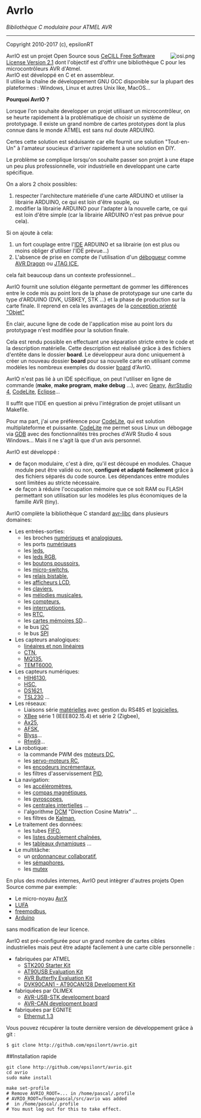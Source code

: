 # AvrIo

*Bibliothèque C modulaire pour ATMEL AVR*

---
Copyright 2010-2017 (c), epsilonRT

<a href="http://www.cecill.info/licences/Licence_CeCILL_V2.1-en.html">
  <img src="https://raw.githubusercontent.com/epsilonrt/gxPL/master/doc/images/osi.png" alt="osi.png" align="right" valign="top">
</a>

AvrIO est un projet Open Source sous
[CeCILL Free Software License Version 2.1](http://www.cecill.info/licences/Licence_CeCILL_V2.1-en.html)
dont l'objectif est d'offrir une bibliothèque C pour les microcontrôleurs AVR
d'Atmel.<br>
AvrIO est développé en C et en assembleur.<br>
Il utilise la chaîne de développement GNU GCC disponible sur 
la plupart des plateformes : Windows, Linux et autres Unix like, MacOS...

**Pourquoi AvrIO ?**

Lorsque l'on souhaite developper un projet utilisant un microcontrôleur, on se
heurte rapidement à la problématique de choisir un système de prototypage.
Il existe un grand nombre de cartes prototypes dont la plus connue dans le monde
ATMEL est sans nul doute ARDUINO.

Certes cette solution est séduisante car elle
fournit une solution "Tout-en-Un" à l'amateur soucieux d'arriver rapidement à 
une solution en DIY.

Le problème se complique lorsqu'on souhaite passer son projet à une étape 
un peu plus professionnelle, voir industrielle en developpant une carte spécifique.

On a alors 2 choix possibles:

1. respecter l'architecture matérielle d'une carte ARDUINO et utiliser la 
  librairie ARDUINO, ce qui est loin d'être souple, ou
2. modifier la librairie ARDUINO pour l'adapter à la nouvelle carte, ce qui est
  loin d'être simple (car la librairie ARDUINO n'est pas prévue pour cela).
  
Si on ajoute à cela:

1. un fort couplage entre l'[IDE](https://fr.wikipedia.org/wiki/Environnement_de_d%C3%A9veloppement) 
  ARDUINO et sa librairie (on est plus ou moins obliger d'utiliser l'IDE prévue...)
2. L'absence de prise en compte de l'utilisation d'un 
  [débogueur](https://fr.wikipedia.org/wiki/D%C3%A9bogueur) comme 
  [AVR Dragon](http://www.atmel.com/tools/AVRDRAGON.aspx) ou
  [JTAG ICE](http://www.atmel.com/tools/JTAGICE3.aspx),

cela fait beaucoup dans un contexte professionnel...

AvrIO fournit une solution élégante permettant de gommer les différences entre
le code mis au point lors de la phase de prototypage sur une carte du type 
d'ARDUINO (DVK, USBKEY, STK ...) et la phase de production sur la carte finale.
Il reprend en cela les avantages de la 
[conception orienté "Objet"](https://fr.wikipedia.org/wiki/Programmation_orient%C3%A9e_objet)

En clair, aucune ligne de code de l'application mise au point lors du prototypage
n'est modifiée pour la solution finale.

Cela est rendu possible en effectuant une séparation stricte entre le code et
la description matérielle. Cette description est réaliséé grâce à des fichiers
d'entête dans le dossier **board**. Le développeur aura donc uniquement à créer
un nouveau dossier **board** pour sa nouvelle carte en utilisant comme modèles 
les nombreux exemples du dossier 
[board](https://github.com/epsilonrt/avrio/tree/master/board) d'AvrIO.

AvrIO n'est pas lié à un IDE spécifique, on peut l'utiliser en ligne de 
commande (**make**, **make program**, **make debug** ...), avec 
[Geany](https://www.geany.org/), 
[AvrStudio 4](http://www.atmel.com/tools/studioarchive.aspx), 
[CodeLite](http://www.codelite.org/), [Eclipse](https://eclipse.org/)... 

Il suffit que l'IDE en question ai prévu l'intégration de projet utilisant un 
Makefile.

Pour ma part, j'ai une préférence pour [CodeLite](http://www.codelite.org/), 
qui est solution multiplateforme et puissante. [CodeLite](http://www.codelite.org/)
me permet sous Linux un débogage via [GDB](https://www.gnu.org/software/gdb/) 
avec des fonctionnalités très proches d'AVR Studio 4 sous Windows... Mais il 
ne s'agit là que d'un avis personnel.

AvrIO est développé :

* de façon modulaire, c'est à dire, qu'il est découpé en modules. 
  Chaque module peut être validé ou non, **configuré et adapté facilement** 
  grâce à des fichiers séparés du code source. Les dépendances entre modules 
  sont limitées au stricte nécessaire.
* de façon à réduire l'occupation mémoire que ce soit RAM ou FLASH permettant 
  son utilisation sur les modèles les plus économiques de la famille AVR (tiny).

AvrIO complète la bibliothèque C standard 
[avr-libc](http://www.nongnu.org/avr-libc/) dans plusieurs domaines:

* Les entrées-sorties:
    - les broches [numériques](http://www.epsilonrt.fr/avrio/group__dpin__module.html) et 
      [analogiques](http://www.epsilonrt.fr/avrio/group__adc__module.html),
    - les ports [numériques](http://www.epsilonrt.fr/avrio/group__gpio__module.html)
    - les [leds](http://www.epsilonrt.fr/avrio/group__led__module.html), 
    - les [leds RGB](http://www.epsilonrt.fr/avrio/group__ledrgb__module.html), 
    - les [boutons poussoirs](http://www.epsilonrt.fr/avrio/group__button__module.html), 
    - les [micro-switchs](http://www.epsilonrt.fr/avrio/group__switch__module.html), 
    - les [relais bistable](http://www.epsilonrt.fr/avrio/group__bisrelay__module.html), 
    - les [afficheurs LCD](http://www.epsilonrt.fr/avrio/group__lcd__module.html), 
    - les [claviers](http://www.epsilonrt.fr/avrio/group__keyb__module.html), 
    - les [mélodies musicales](http://www.epsilonrt.fr/avrio/group__melody__module.html), 
    - les [compteurs](http://www.epsilonrt.fr/avrio/group__counter__module.html), 
    - les [interruptions](http://www.epsilonrt.fr/avrio/group__irq__module.html), 
    - les [RTC](http://www.epsilonrt.fr/avrio/group__rtc__module.html),
    - les [cartes mémoires SD](http://www.epsilonrt.fr/avrio/group__mmc__module.html)...
    - le bus [I2C](http://www.epsilonrt.fr/avrio/group__twi__group.html) 
    - le bus [SPI](http://www.epsilonrt.fr/avrio/group__spi__module.html)
* Les capteurs analogiques:
    - [linéaires et non linéaires](http://www.epsilonrt.fr/avrio/group__adc__sensor__module.html)
    - [CTN](http://www.epsilonrt.fr/avrio/group__ntc__module.html), 
    - [MQ135](http://www.epsilonrt.fr/avrio/group__mq135__module.html), 
    - [TEMT6000](http://www.epsilonrt.fr/avrio/group__temt__module.html), 
* Les capteurs numériques: 
    - [HIH6130](http://www.epsilonrt.fr/avrio/group__hih6130__module.html), 
    - [HSC](http://www.epsilonrt.fr/avrio/group__hsc__module.html), 
    - [DS1621](http://www.epsilonrt.fr/avrio/group__ds1621__module.html), 
    - [TSL230](http://www.epsilonrt.fr/avrio/group__tsl230__module.html) ...
* Les réseaux: 
    - Liaisons série
      [matérielles](http://www.epsilonrt.fr/avrio/group__serial__module.html) avec
      gestion du RS485 et [logicielles](file:///home/pascal/src/avrio/doc/html/group__serial__sw__module.html), 
    - [XBee](http://www.epsilonrt.fr/avrio/group__xbee__module.html) série 1 (IEEE802.15.4) et série 2 (Zigbee), 
    - [Ax25](http://www.epsilonrt.fr/avrio/group__ax25__module.html), 
    - [AFSK](http://www.epsilonrt.fr/avrio/group__afsk__module.html),
    - [Blyss](http://www.epsilonrt.fr/avrio/group__sysio__blyss.html)...
    - [Rfm69](http://www.epsilonrt.fr/avrio/group__avrio__rfm69.html)...
* La robotique:  
    - la commande PWM des [moteurs DC](http://www.epsilonrt.fr/avrio/group__bdcm__module.html), 
    - les [servo-moteurs RC](http://www.epsilonrt.fr/avrio/group__servo__module.html), 
    - les [encodeurs incrémentaux](http://www.epsilonrt.fr/avrio/group__encoder__module.html),  
    - les filtres d'asservissement [PID](http://www.epsilonrt.fr/avrio/group__pid__module.html), 
* La navigation:  
    - les [accéléromètres](http://www.epsilonrt.fr/avrio/group__acc3d__module.html), 
    - les [compas magnétiques](http://www.epsilonrt.fr/avrio/group__comp3d__module.html), 
    - les [gyroscopes](http://www.epsilonrt.fr/avrio/group__gyro3d__module.html), 
    - les [centrales intertielles](http://www.epsilonrt.fr/avrio/group__imu__module.html) ...
    - l'algorithme [DCM](http://www.epsilonrt.fr/avrio/group__dcm__module.html) "Direction Cosine Matrix" ...
    - les filtres de [Kalman](http://www.epsilonrt.fr/avrio/group__kalman__module.html),
* Le traitement des données:
    - les tubes [FIFO](http://www.epsilonrt.fr/avrio/group__queue__module.html), 
    - les [listes doublement chaînées](http://www.epsilonrt.fr/avrio/group__dlist__module.html),
    - les [tableaux dynamiques](http://www.epsilonrt.fr/avrio/group__vector__module.html) ...
* Le multitâche:
    - un [ordonnanceur collaboratif](http://www.epsilonrt.fr/avrio/group__task__module.html), 
    - les [sémaphores](http://www.epsilonrt.fr/avrio/group__semaphore__module.html), 
    - les [mutex](http://www.epsilonrt.fr/avrio/group__mutex__module.html)

En plus des modules internes, AvrIO peut intègrer d'autres projets Open Source comme par exemple:

* Le micro-noyau [AvrX](http://www.epsilonrt.fr/avrio/group__avrx__module.html)
* [LUFA](http://www.fourwalledcubicle.com/LUFA.php)
* [freemodbus](http://freemodbus.berlios.de/), 
* [Arduino](https://github.com/arduino/Arduino) 

sans modification de leur licence.

AvrIO est pré-configurée pour un grand nombre de cartes cibles industrielles 
mais peut être adapté facilement à une carte cible personnelle :

* fabriquées par ATMEL
    - [STK200 Starter Kit](http://www.atmel.com/dyn/resources/prod_documents/doc1107.pdf)
    - [AT90USB Evaluation Kit](http://www.atmel.com/dyn/resources/prod_documents/doc7627.pdf)
    - [AVR Butterfly Evaluation Kit](http://www.atmel.com/dyn/resources/prod_documents/doc4271.pdf)
    - [DVK90CAN1 - AT90CAN128 Development Kit](http://www.atmel.com/dyn/resources/prod_documents/doc4381.pdf)
* fabriquées par OLIMEX
    - [AVR-USB-STK development board](http://www.olimex.com/dev/pdf/AVR/AVR-USB-STK.pdf)
    - [AVR-CAN development board](http://www.olimex.com/dev/pdf/AVR/AVR-CAN.pdf)
* fabriquées par EGNITE
    - [Ethernut 1.3](http://www.ethernut.de/pdf/enhwm13e.pdf)

Vous pouvez récupérer la toute dernière version de développement grâce à git :

    $ git clone http://github.com/epsilonrt/avrio.git

##Installation rapide

    git clone http://github.com/epsilonrt/avrio.git
    cd avrio
    sudo make install
    
    make set-profile
    # Remove AVRIO_ROOT=... in /home/pascal/.profile
    # AVRIO_ROOT=/home/pascal/src/avrio was added
    #  in /home/pascal/.profile
    # You must log out for this to take effect.
